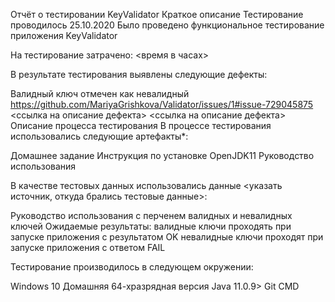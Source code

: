 Отчёт о тестировании KeyValidator
Краткое описание
Тестирование проводилось 25.10.2020
Было проведено функциональное тестирование приложения KeyValidator 

На тестирование затрачено: <время в часах>

В результате тестирования выявлены следующие дефекты:

Валидный ключ отмечен как невалидный https://github.com/MariyaGrishkova/Validator/issues/1#issue-729045875
<ссылка на описание дефекта>
<ссылка на описание дефекта>
Описание процесса тестирования
В процессе тестирования использовались следующие артефакты*:

Домашнее задание
Инструкция по установке OpenJDK11
Руководство использования 


В качестве тестовых данных использовались данные <указать источник, откуда брались тестовые данные>:

Руководство использования с перченем валидных и невалидных ключей
Ожидаемые результаты:
валидные ключи проходять при запуске приложения с результатом OK
невалидные ключи проходят при запуске приложения с ответом FAIL

Тестирование производилось в следующем окружении:

Windows 10 Домашняя 64-хразрядная
версия Java 11.0.9>
Git CMD